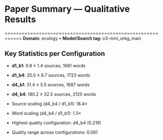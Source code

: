 # Paper Summary — Qualitative Results
============================================================
**Domain:** ecology  •  **Model/Search tag:** o3-mini_orkg_main

## Key Statistics per Configuration
- **d1_b1**: 9.8 ± 1.4 sources, 1681 words
- **d1_b4**: 25.0 ± 6.7 sources, 1723 words
- **d4_b1**: 31.4 ± 5.5 sources, 1687 words
- **d4_b4**: 180.2 ± 32.5 sources, 2125 words

- Source scaling (d4_b4 / d1_b1): 18.4×
- Word scaling (d4_b4 / d1_b1): 1.3×

- Highest quality configuration: d4_b4 (0.219)
- Quality range across configurations: 0.061
